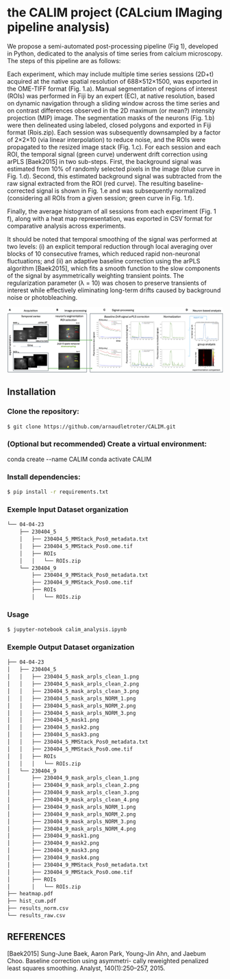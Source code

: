 # the CALIM project (**CAL**cium **IM**aging pipeline analysis)

We propose a semi-automated post-processing pipeline (Fig 1), developed in Python, dedicated to the analysis of time series from calcium microscopy. The steps of this pipeline are as follows:

Each experiment, which may include multiple time series sessions (2D+t) acquired at the native spatial resolution of 688×512×1500, was exported in the OME-TIFF format (Fig. 1.a).
Manual segmentation of regions of interest (ROIs) was performed in Fiji by an expert (EC), at native resolution, based on dynamic navigation through a sliding window across the time series and on contrast differences observed in the 2D maximum (or mean?) intensity projection (MIP) image. The segmentation masks of the neurons (Fig. 1.b) were then delineated using labeled, closed polygons and exported in Fiji format (Rois.zip). Each session was subsequently downsampled by a factor of 2×2×10 (via linear interpolation) to reduce noise, and the ROIs were propagated to the resized image stack (Fig. 1.c).
For each session and each ROI, the temporal signal (green curve) underwent drift correction using arPLS [Baek2015] in two sub-steps. First, the background signal was estimated from 10% of randomly selected pixels in the image (blue curve in Fig. 1.d). Second, this estimated background signal was subtracted from the raw signal extracted from the ROI (red curve). The resulting baseline-corrected signal is shown in Fig. 1.e and was subsequently normalized (considering all ROIs from a given session; green curve in Fig. 1.f).

Finally, the average histogram of all sessions from each experiment (Fig. 1 f), along with a heat map representation, was exported in CSV format for comparative analysis across experiments.

It should be noted that temporal smoothing of the signal was performed at two levels: (i) an explicit temporal reduction through local averaging over blocks of 10 consecutive frames, which reduced rapid non-neuronal fluctuations; and (ii) an adaptive baseline correction using the arPLS algorithm [Baek2015], which fits a smooth function to the slow components of the signal by asymmetrically weighting transient points. The regularization parameter (λ = 10) was chosen to preserve transients of interest while effectively eliminating long-term drifts caused by background noise or photobleaching.

![Preview](figure_pipeline.png)

## Installation

### Clone the repository:
```bash
$ git clone https://github.com/arnaudletroter/CALIM.git
```
### (Optional but recommended) Create a virtual environment:
conda create --name CALIM 
conda activate CALIM

### Install dependencies:
```bash
$ pip install -r requirements.txt
```

### Exemple Input Dataset organization
```bash
└── 04-04-23
    ├── 230404_5
    │   ├── 230404_5_MMStack_Pos0_metadata.txt
    │   ├── 230404_5_MMStack_Pos0.ome.tif
    │   ├── ROIs
    │   │   └── ROIs.zip
    └── 230404_9
        ├── 230404_9_MMStack_Pos0_metadata.txt
        ├── 230404_9_MMStack_Pos0.ome.tif
        ├── ROIs
        │   └── ROIs.zip
```

### Usage
```bash
$ jupyter-notebook calim_analysis.ipynb
```

### Exemple Output Dataset organization
```bash
├── 04-04-23
│   ├── 230404_5
│   │   ├── 230404_5_mask_arpls_clean_1.png
│   │   ├── 230404_5_mask_arpls_clean_2.png
│   │   ├── 230404_5_mask_arpls_clean_3.png
│   │   ├── 230404_5_mask_arpls_NORM_1.png
│   │   ├── 230404_5_mask_arpls_NORM_2.png
│   │   ├── 230404_5_mask_arpls_NORM_3.png
│   │   ├── 230404_5_mask1.png
│   │   ├── 230404_5_mask2.png
│   │   ├── 230404_5_mask3.png
│   │   ├── 230404_5_MMStack_Pos0_metadata.txt
│   │   ├── 230404_5_MMStack_Pos0.ome.tif
│   │   ├── ROIs
│   │   │   └── ROIs.zip
│   └── 230404_9
│       ├── 230404_9_mask_arpls_clean_1.png
│       ├── 230404_9_mask_arpls_clean_2.png
│       ├── 230404_9_mask_arpls_clean_3.png
│       ├── 230404_9_mask_arpls_clean_4.png
│       ├── 230404_9_mask_arpls_NORM_1.png
│       ├── 230404_9_mask_arpls_NORM_2.png
│       ├── 230404_9_mask_arpls_NORM_3.png
│       ├── 230404_9_mask_arpls_NORM_4.png
│       ├── 230404_9_mask1.png
│       ├── 230404_9_mask2.png
│       ├── 230404_9_mask3.png
│       ├── 230404_9_mask4.png
│       ├── 230404_9_MMStack_Pos0_metadata.txt
│       ├── 230404_9_MMStack_Pos0.ome.tif
│       ├── ROIs
│       │   └── ROIs.zip
├── heatmap.pdf
├── hist_cum.pdf
├── results_norm.csv
└── results_raw.csv
```

## REFERENCES

[Baek2015] Sung-June Baek, Aaron Park, Young-Jin Ahn, and Jaebum Choo. Baseline correction using asymmetri-
cally reweighted penalized least squares smoothing. Analyst, 140(1):250–257, 2015.